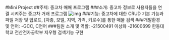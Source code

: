 #Mini Project
##주제: 중고차 매매 프로그램
###소개: 중고차 정보로 사용자들을 연결 시켜주는 중고차 거래 프로그램
![img](https://cdn.pixabay.com/photo/2021/12/25/19/28/pre-owned-vehicles-6893760_960_720.jpg)
###기능: 중고차에 대한 CRUD 기본 기능과 파일 저장 및 업로드, [차종, 모델, 지역, 가격, 키로수]를 통한 매물 검색
###개발환경 및 언어: 
-GCC, C언어
###팀원 소개 및 역할:
-21500491 이상화
-21600699 한동대학교 전산전자공학부 지우형 검색기능 구현
